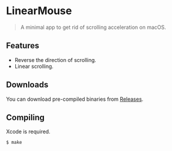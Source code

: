 # LinearMouse

> A minimal app to get rid of scrolling acceleration on macOS.

## Features

- Reverse the direction of scrolling.
- Linear scrolling.

## Downloads

You can download pre-compiled binaries from [Releases](https://github.com/lujjjh/LinearMouse/releases).

## Compiling

Xcode is required.

```sh
$ make
```
